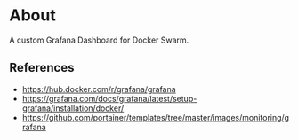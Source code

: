 # About

A custom Grafana Dashboard for Docker Swarm.

## References
- https://hub.docker.com/r/grafana/grafana
- https://grafana.com/docs/grafana/latest/setup-grafana/installation/docker/
- https://github.com/portainer/templates/tree/master/images/monitoring/grafana

